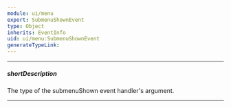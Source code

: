 ```yaml
---
module: ui/menu
export: SubmenuShownEvent
type: Object
inherits: EventInfo
uid: ui/menu:SubmenuShownEvent
generateTypeLink: 
---
```

---
##### shortDescription
The type of the submenuShown event handler's argument.

---
<!-- Description goes here -->